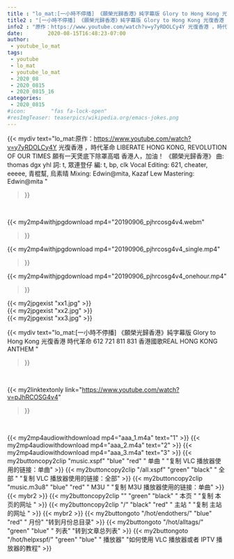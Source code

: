```yaml
---
title : "lo_mat:[一小時不停播] 《願榮光歸香港》純字幕版 Glory to Hong Kong 光復香港 時代革命 612 721 811 831 香港國歌REAL HONG KONG ANTHEM "
title2 : "[一小時不停播] 《願榮光歸香港》純字幕版 Glory to Hong Kong 光復香港 時代革命 612 721 811 831 香港國歌REAL HONG KONG ANTHEM "
info2 : "原作：https://www.youtube.com/watch?v=y7yRDOLCy4Y 光復香港 ，時代革命 LIBERATE HONG KONG, REVOLUTION OF OUR TIMES 願有一天煲底下除罩高唱 香港人，加油！  《願榮光歸香港》 曲: thomas dgx yhl 詞: t, 眾連登仔  編: t, bp, clk Vocal Editing: 621, cheater, eeeee, 青棍幫, 烏素晴 Mixing: Edwin@mita, Kazaf Lew Mastering: Edwin@mita "
date:        2020-08-15T16:48:23-07:00
author:
 - youtube_lo_mat
tags:
 - youtube
 - lo_mat
 - youtube_lo_mat
 - 2020_08
 - 2020_0815
 - 2020_0815_16
categories:
 - 2020_0815
#icon:        "fas fa-lock-open"
#resImgTeaser: teaserpics/wikipedia.org/emacs-jokes.png
---
```


{{< mydiv text="lo_mat:原作：https://www.youtube.com/watch?v=y7yRDOLCy4Y 光復香港 ，時代革命 LIBERATE HONG KONG, REVOLUTION OF OUR TIMES 願有一天煲底下除罩高唱 香港人，加油！  《願榮光歸香港》 曲: thomas dgx yhl 詞: t, 眾連登仔  編: t, bp, clk Vocal Editing: 621, cheater, eeeee, 青棍幫, 烏素晴 Mixing: Edwin@mita, Kazaf Lew Mastering: Edwin@mita "
>}}
<br>


{{< my2mp4withjpgdownload mp4="20190906_pjhrcosg4v4.webm"
>}}

{{< my2mp4withjpgdownload mp4="20190906_pjhrcosg4v4_single.mp4"
>}}

{{< my2mp4withjpgdownload mp4="20190906_pjhrcosg4v4_onehour.mp4"
>}}


{{< my2jpgexist "xx1.jpg" >}}<br>
{{< my2jpgexist "xx2.jpg" >}}<br>
{{< my2jpgexist "xx3.jpg" >}}<br>



{{< mydiv text="lo_mat:[一小時不停播] 《願榮光歸香港》純字幕版 Glory to Hong Kong 光復香港 時代革命 612 721 811 831 香港國歌REAL HONG KONG ANTHEM "
>}}
<br>

{{< my2linktextonly link="https://www.youtube.com/watch?v=pJhRCOSG4v4"
>}}


<br>

{{< my2mp4audiowithdownload mp4="aaa_1.m4a"    text="1" >}}
{{< my2mp4audiowithdownload mp4="aaa_2.m4a"    text="2" >}}
{{< my2mp4audiowithdownload mp4="aaa_3.m4a"    text="3" >}}
{{< my2buttoncopy2clip "music.xspf"        "blue"   "red"    " 单曲 "  "复制 VLC 播放器使用的链接：单曲" >}} {{< my2buttoncopy2clip "/all.xspf"         "green"  "black"  " 全部 "  "复制 VLC 播放器使用的链接：全部" >}} {{< my2buttoncopy2clip "music.m3u8"        "blue"   "red"    " M3U  "    "复制 M3U 播放器使用的链接：单曲" >}} {{< mybr2 >}} {{< my2buttoncopy2clip ""                  "green"  "black"  " 本页 "    "复制 本页的网址 " >}} {{< my2buttoncopy2clip "/"                 "black"  "red"    " 主站 "    "复制 主站的网址 " >}} {{< mybr2 >}} {{< my2buttongoto      "/hot/endothers/"   "blue"   "red"    " 月份"   "转到月份总目录" >}} {{< my2buttongoto      "/hot/alltags/"     "green"  "blue"   " 列表"   "转到文章总列表" >}} {{< my2buttongoto      "/hot/helpxspf/"    "green"  "blue"   " 播放器" "如何使用 VLC 播放器或者 IPTV 播放器的教程" >}} 
